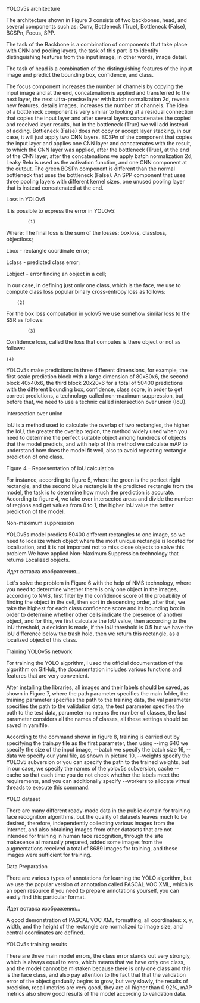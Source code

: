  

YOLOv5s architecture 

 

The architecture shown in Figure 3 consists of two backbones, head, and several components such as: Conv, Bottleneck (True), Bottleneck (False), BCSPn, Focus, SPP. 

The task of the Backbone is a combination of components that take place with CNN and pooling layers, the task of this part is to identify distinguishing features from the input image, in other words, image detail. 

The task of head is a combination of the distinguishing features of the input image and predict the bounding box, confidence, and class. 

The focus component increases the number of channels by copying the input image and at the end, concatenation is applied and transferred to the next layer, the next ultra-precise layer with batch normalization 2d, reveals new features, details images, increases the number of channels. The idea of a bottleneck component is very similar to looking at a residual connection that copies the input layer and after several layers concatenates the copied and received layer results, but in the bottleneck (True) we will add instead of adding. Bottleneck (False) does not copy or accept layer stacking, in our case, it will just apply two CNN layers. BCSPn of the component that copies the input layer and applies one CNN layer and concatenates with the result, to which the CNN layer was applied, after the bottleneck (True), at the end of the CNN layer, after the concatenations we apply batch normalization 2d, Leaky Relu is used as the activation function, and one CNN component at the output. The green BCSPn component is different than the normal bottleneck that uses the bottleneck (False). An SPP component that uses three pooling layers with different kernel sizes, one unused pooling layer that is instead concatenated at the end. 

 

Loss in YOLOv5 

 

It is possible to express the error in YOLOv5: 

			(1) 

Where: The final loss is the sum of the losses: boxloss, classloss, objectloss;  

Lbox - rectangle coordinate error; 

Lclass - predicted class error; 

Lobject - error finding an object in a cell; 

In our case, in defining just only one class, which is the face, we use to compute class loss popular binary cross-entropy loss as follows:   

		(2) 
 

For the box loss computation in yolov5 we use somehow similar loss to the SSR as follows: 

			(3) 
 

Confidence loss, called the loss that computes is there object or not as follows: 

	(4) 
 

YOLOv5s make predictions in three different dimensions, for example, the first scale prediction block with a large dimension of 80x80x6, the second block 40x40x6, the third block 20x20x6 for a total of 50400 predictions with the different bounding box, confidence, class score, in order to get correct predictions, a technology called non-maximum suppression, but before that, we need to use a technic called intersection over union (IoU). 

 

Intersection over union 

 

IoU is a method used to calculate the overlap of two rectangles, the higher the IoU, the greater the overlap region, the method widely used when you need to determine the perfect suitable object among hundreds of objects that the model predicts, and with help of this method we calculate mAP to understand how does the model fit well, also to avoid repeating rectangle prediction of one class. 

 
Figure 4 – Representation of IoU calculation 

 

 

For instance, according to figure 5, where the green is the perfect right rectangle, and the second blue rectangle is the predicted rectangle from the model, the task is to determine how much the prediction is accurate. According to figure 4, we take over intersected areas and divide the number of regions and get values from 0 to 1, the higher IoU value the better prediction of the model. 

 

Non-maximum suppression 

 

YOLOv5s model predicts 50400 different rectangles to one image, so we need to localize which object where the most unique rectangle is located for localization, and it is not important not to miss close objects to solve this problem We have applied Non-Maximum Suppression technology that returns Localized objects. 

Идет вставка изображения... 


 

Let's solve the problem in Figure 6 with the help of NMS technology, where you need to determine whether there is only one object in the images, according to NMS, first filter by the confidence score of the probability of finding the object in the cell, then sort in descending order, after that, we take the highest for each class confidence score and its bounding box in order to determine whether other cells indicate the presence of another object, and for this, we first calculate the IoU value, then according to the IoU threshold, a decision is made, if the IoU threshold is 0.5 but we have the IoU difference below the trash hold, then we return this rectangle, as a localized object of this class. 

 

Training YOLOv5s network 

 

For training the YOLO algorithm, I used the official documentation of the algorithm on GitHub, the documentation includes various functions and features that are very convenient.  

 


 

After installing the libraries, all images and their labels should be saved, as shown in Figure 7, where the path parameter specifies the main folder, the training parameter specifies the path to the training data, the val parameter specifies the path to the validation data, the test parameter specifies the path to the test data, parameter nc means the number of classes, the last parameter considers all the names of classes, all these settings should be saved in yamlfile.   

 
According to the command shown in figure 8, training is carried out by specifying the train.py file as the first parameter, then using --img 640 we specify the size of the input image, --batch we specify the batch size 16, --data we specify our yaml file, as shown in picture 10, --weights specify the YOLOv5 subversion or you can specify the path to the trained weights, but in our case, we specify the names of the yolov5s subversion, cache --cache so that each time you do not check whether the labels meet the requirements, and you can additionally specify --workers to allocate virtual threads to execute this command. 

 

YOLO dataset 

 

There are many different ready-made data in the public domain for training face recognition algorithms, but the quality of datasets leaves much to be desired, therefore, independently collecting various images from the Internet, and also obtaining images from other datasets that are not intended for training in human face recognition, through the site makesense.ai manually prepared, added some images from the augmentations received a total of 8689 images for training, and these images were sufficient for training. 

 

Data Preparation 

 

There are various types of annotations for learning the YOLO algorithm, but we use the popular version of annotation called PASCAL VOC XML, which is an open resource if you need to prepare annotations yourself, you can easily find this particular format. 

Идет вставка изображения... 


 

A good demonstration of PASCAL VOC XML formatting, all coordinates: x, y, width, and the height of the rectangle are normalized to image size, and central coordinates are defined. 

 

YOLOv5s training results 

 

There are three main model errors, the class error stands out very strongly, which is always equal to zero, which means that we have only one class, and the model cannot be mistaken because there is only one class and this is the face class, and also pay attention to the fact that that the validation error of the object gradually begins to grow, but very slowly, the results of precision, recall metrics are very good, they are all higher than 0.92%, mAP metrics also show good results of the model according to validation data. 
